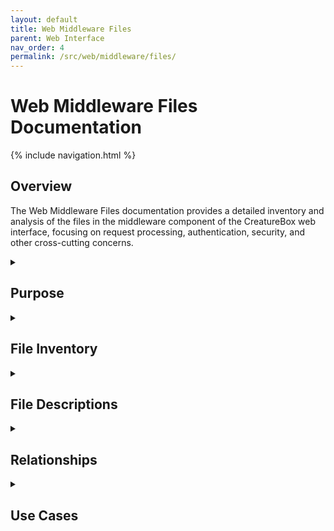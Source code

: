```yaml
---
layout: default
title: Web Middleware Files
parent: Web Interface
nav_order: 4
permalink: /src/web/middleware/files/
---
```


# Web Middleware Files Documentation

{% include navigation.html %}

## Overview

The Web Middleware Files documentation provides a detailed inventory and analysis of the files in the middleware component of the CreatureBox web interface, focusing on request processing, authentication, security, and other cross-cutting concerns.

<details id="purpose">
<summary><h2>Purpose</h2></summary>
<div markdown="1">

This document catalogs the files within the `src/web/middleware` directory that handle cross-cutting concerns in the web application. Middleware components intercept HTTP requests and responses to provide functionality that applies across multiple routes such as:

- Authentication and authorization
- Request logging and monitoring
- Security protections and headers
- Cross-origin resource sharing (CORS)
- Rate limiting
- Request validation

This documentation serves as a reference for developers working with the middleware layer, explaining the purpose and implementation of each file.

</div>
</details>

<details id="file-inventory">
<summary><h2>File Inventory</h2></summary>
<div markdown="1">

| Filename | Type | Size | Description |
|----------|------|------|-------------|
| __init__.py | Python | 0.3 KB | Package initialization |
| auth.py | Python | 2.4 KB | Authentication middleware |
| cors.py | Python | 0.8 KB | Cross-origin resource sharing |
| logging.py | Python | 1.1 KB | Request logging |
| rate_limit.py | Python | 1.3 KB | API rate limiting |
| security.py | Python | 1.6 KB | Security protections |
| validation.py | Python | 1.2 KB | Request validation |

</div>
</details>

<details id="file-descriptions">
<summary><h2>File Descriptions</h2></summary>
<div markdown="1">

### __init__.py
- **Primary Purpose**: Package initialization and middleware registration
- **Key Functions**:
  * `register_middleware(app)`: Registers all middleware with Flask app
  * `get_middleware_modules()`: Returns list of middleware modules
- **Dependencies**:
  * Flask
- **Technical Notes**: Maintains proper initialization order for dependent middleware

### auth.py
- **Primary Purpose**: Authentication and authorization
- **Key Functions**:
  * `configure_jwt(app)`: Sets up JWT authentication
  * `jwt_error_handler(error)`: Handles JWT errors
  * `identity_handler(payload)`: Resolves user from JWT payload
  * `admin_required(fn)`: Decorator for admin-only routes
  * `get_current_user()`: Retrieves current authenticated user
  * `login_required(fn)`: Decorator for protected routes
- **Dependencies**:
  * Flask-JWT-Extended
  * User database models
- **Technical Notes**: Implements token-based authentication with refresh tokens and role-based authorization

### cors.py
- **Primary Purpose**: Cross-origin resource sharing configuration
- **Key Functions**:
  * `configure_cors(app)`: Sets up CORS for the application
  * `cors_error_handler(error)`: Handles CORS errors
  * `get_allowed_origins()`: Determines allowed origins based on environment
- **Dependencies**:
  * Flask-CORS
  * Configuration settings
- **Technical Notes**: Configures allowed origins, methods, and headers for cross-origin requests

### logging.py
- **Primary Purpose**: Request logging and monitoring
- **Key Functions**:
  * `configure_request_logging(app)`: Sets up request logging
  * `log_request()`: Logs incoming request details
  * `log_response(response)`: Logs outgoing response details
  * `log_error(error)`: Logs request processing errors
  * `get_log_format()`: Determines log format based on environment
- **Dependencies**:
  * Flask logging
  * Python logging module
  * Configuration settings
- **Technical Notes**: Provides detailed logging for debugging and security monitoring

### rate_limit.py
- **Primary Purpose**: API request rate limiting
- **Key Functions**:
  * `configure_rate_limiting(app)`: Sets up rate limiting
  * `rate_limit_decorator(limit, period)`: Decorator for rate-limited routes
  * `ip_limit_key()`: Generates limit key based on IP
  * `user_limit_key()`: Generates limit key based on user ID
  * `handle_rate_limit_exceeded(error)`: Handles rate limit errors
  * `get_rate_limit_storage()`: Configures storage for rate limit data
- **Dependencies**:
  * Flask-Limiter
  * Redis (optional, for distributed rate limiting)
- **Technical Notes**: Different rate limits for authenticated vs. anonymous users

### security.py
- **Primary Purpose**: Web security protections
- **Key Functions**:
  * `configure_security(app)`: Sets up security features
  * `add_security_headers(response)`: Adds security HTTP headers
  * `validate_content_type()`: Validates request content types
  * `csrf_protect()`: CSRF protection for forms
  * `sanitize_input(data)`: Sanitizes user input
  * `xss_protect(fn)`: Decorator for XSS protection
- **Dependencies**:
  * Flask-WTF (for CSRF)
  * Content sanitization libraries
  * Configuration settings
- **Technical Notes**: Implements defense-in-depth security approach

### validation.py
- **Primary Purpose**: Request content validation
- **Key Functions**:
  * `validate_json(schema)`: Decorator for JSON validation
  * `validate_query_params(schema)`: Decorator for query param validation
  * `validation_error_handler(error)`: Handles validation errors
  * `format_validation_errors(errors)`: Formats error messages
  * `load_schema(schema_name)`: Loads schema from file
- **Dependencies**:
  * JSON Schema
  * Marshmallow
  * Schema definition files
- **Technical Notes**: Schema-based validation for API requests with detailed error messages

</div>
</details>

<details id="relationships">
<summary><h2>Relationships</h2></summary>
<div markdown="1">

- **Related To**:
  * [Web Core](../web-interface/core.md): Middleware is registered with main application
  * [Web Routes](../web-interface/routes.md): Protects route handlers
  * [Web Services](../web-interface/services.md): Provides authenticated user context
- **Depends On**:
  * Flask middleware framework
  * Authentication libraries
  * User database models
  * [Configuration Settings](../core-components/configuration.md)
- **Used By**:
  * All web requests
  * API clients
  * Web interface

</div>
</details>

<details id="use-cases">
<summary><h2>Use Cases</h2></summary>
<div markdown="1">

1. **JWT Authentication**:
   - **Description**: Securing API endpoints with JWT token authentication.
   - **Example**: 
     ```python
     # In auth.py
     from flask_jwt_extended import JWTManager, create_access_token
     from datetime import timedelta
     
     def configure_jwt(app):
         jwt = JWTManager(app)
         app.config['JWT_SECRET_KEY'] = app.config['SECRET_KEY']
         app.config['JWT_ACCESS_TOKEN_EXPIRES'] = timedelta(hours=1)
         
         @jwt.user_loader_callback_loader
         def user_loader_callback(identity):
             return User.query.get(identity)
     
     # In a route file
     @api_blueprint.route('/login', methods=['POST'])
     def login():
         username = request.json.get('username')
         password = request.json.get('password')
         user = User.authenticate(username, password)
         if not user:
             return jsonify({"error": "Invalid credentials"}), 401
         access_token = create_access_token(identity=user.id)
         return jsonify(access_token=access_token)
     ```

2. **Route Protection**:
   - **Description**: Restricting access to authenticated users or specific roles.
   - **Example**: 
     ```python
     # In auth.py
     from functools import wraps
     from flask_jwt_extended import jwt_required, get_jwt_identity
     
     def admin_required(fn):
         @wraps(fn)
         @jwt_required
         def wrapper(*args, **kwargs):
             current_user = get_current_user()
             if not current_user or not current_user.is_admin:
                 return jsonify({"error": "Admin access required"}), 403
             return fn(*args, **kwargs)
         return wrapper
     
     # In a route file
     @api_blueprint.route('/admin/settings', methods=['GET'])
     @admin_required
     def get_admin_settings():
         # Only admins can access this route
         return jsonify(settings=get_all_settings())
     ```

3. **Security Headers**:
   - **Description**: Adding security headers to all responses to mitigate common web vulnerabilities.
   - **Example**: 
     ```python
     # In security.py
     def add_security_headers(response):
         """Add security headers to response"""
         response.headers['Content-Security-Policy'] = "default-src 'self'"
         response.headers['X-Frame-Options'] = 'SAMEORIGIN'
         response.headers['X-XSS-Protection'] = '1; mode=block'
         response.headers['X-Content-Type-Options'] = 'nosniff'
         
         if request.is_secure:
             response.headers['Strict-Transport-Security'] = 'max-age=31536000; includeSubDomains'
         
         return response
     
     # In __init__.py
     def register_middleware(app):
         from .security import add_security_headers
         app.after_request(add_security_headers)
     ```

4. **API Rate Limiting**:
   - **Description**: Protecting APIs from abuse by limiting request rates.
   - **Example**: 
     ```python
     # In rate_limit.py
     from flask_limiter import Limiter
     from flask_limiter.util import get_remote_address
     
     limiter = None
     
     def configure_rate_limiting(app):
         global limiter
         limiter = Limiter(
             app,
             key_func=get_remote_address,
             default_limits=["200 per day", "50 per hour"],
             storage_uri="redis://localhost:6379/0"
         )
     
     def rate_limit_decorator(limit, period):
         def decorator(fn):
             return limiter.limit(f"{limit} per {period}")(fn)
         return decorator
     
     # In a route file
     @api_blueprint.route('/gallery/images', methods=['GET'])
     @rate_limit_decorator(100, 'hour')
     def get_gallery_images():
         # This endpoint is limited to 100 requests per hour per IP
         return jsonify(images=get_images())
     ```

</div>
</details>
